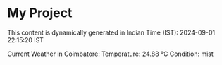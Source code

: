 # My Project

This content is dynamically generated in Indian Time (IST): 2024-09-01 22:15:20 IST


Current Weather in Coimbatore:
Temperature: 24.88 °C
Condition: mist
